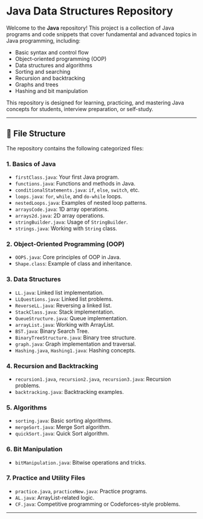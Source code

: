 # Java Data Structures Repository

Welcome to the **Java** repository! This project is a collection of Java programs and code snippets that cover fundamental and advanced topics in Java programming, including:

- Basic syntax and control flow
- Object-oriented programming (OOP)
- Data structures and algorithms
- Sorting and searching
- Recursion and backtracking
- Graphs and trees
- Hashing and bit manipulation

This repository is designed for learning, practicing, and mastering Java concepts for students, interview preparation, or self-study.

---

## 📁 File Structure

The repository contains the following categorized files:

### 1. Basics of Java
- `firstClass.java`: Your first Java program.
- `functions.java`: Functions and methods in Java.
- `conditionalStatements.java`: `if`, `else`, `switch`, etc.
- `loops.java`: `for`, `while`, and `do-while` loops.
- `nestedLoops.java`: Examples of nested loop patterns.
- `arraysCode.java`: 1D array operations.
- `arrays2d.java`: 2D array operations.
- `stringBuilder.java`: Usage of `StringBuilder`.
- `strings.java`: Working with `String` class.

### 2. Object-Oriented Programming (OOP)
- `OOPS.java`: Core principles of OOP in Java.
- `Shape.class`: Example of class and inheritance.

### 3. Data Structures
- `LL.java`: Linked list implementation.
- `LLQuestions.java`: Linked list problems.
- `ReverseLL.java`: Reversing a linked list.
- `StackClass.java`: Stack implementation.
- `QueueStructure.java`: Queue implementation.
- `arrayList.java`: Working with ArrayList.
- `BST.java`: Binary Search Tree.
- `BinaryTreeStructure.java`: Binary tree structure.
- `graph.java`: Graph implementation and traversal.
- `Hashing.java`, `Hashing1.java`: Hashing concepts.

### 4. Recursion and Backtracking
- `recursion1.java`, `recursion2.java`, `recursion3.java`: Recursion problems.
- `backtracking.java`: Backtracking examples.

### 5. Algorithms
- `sorting.java`: Basic sorting algorithms.
- `mergeSort.java`: Merge Sort algorithm.
- `quickSort.java`: Quick Sort algorithm.

### 6. Bit Manipulation
- `bitManipulation.java`: Bitwise operations and tricks.

### 7. Practice and Utility Files
- `practice.java`, `practiceNew.java`: Practice programs.
- `AL.java`: ArrayList-related logic.
- `CF.java`: Competitive programming or Codeforces-style problems.

---

